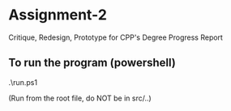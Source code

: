 # Assignment-2
Critique, Redesign, Prototype for CPP's Degree Progress Report 

## To run the program (powershell)
.\run.ps1

(Run from the root file, do NOT be in src/..)